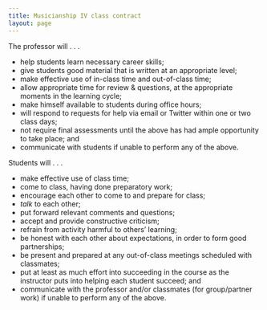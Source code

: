 ```yaml
---
title: Musicianship IV class contract
layout: page
---
```


The professor will . . .

- help students learn necessary career skills;  
- give students good material that is written at an appropriate level;  
- make effective use of in-class time and out-of-class time;  
- allow appropriate time for review & questions, at the appropriate moments in the learning cycle;  
- make himself available to students during office hours;  
- will respond to requests for help via email or Twitter within one or two class days;  
- not require final assessments until the above has had ample opportunity to take place; and  
- communicate with students if unable to perform any of the above.

Students will . . .

- make effective use of class time;  
- come to class, having done preparatory work;  
- encourage each other to come to and prepare for class;  
- *talk* to each other;  
- put forward relevant comments and questions;  
- accept and provide constructive criticism;  
- refrain from activity harmful to others’ learning;  
- be honest with each other about expectations, in order to form good partnerships;  
- be present and prepared at any out-of-class meetings scheduled with classmates;  
- put at least as much effort into succeeding in the course as the instructor puts into helping each student succeed; and  
- communicate with the professor and/or classmates (for group/partner work) if unable to perform any of the above.